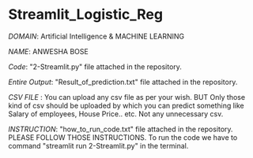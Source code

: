 # Streamlit_Logistic_Reg

*DOMAIN*: Artificial Intelligence & MACHINE LEARNING

*NAME*: ANWESHA BOSE

*Code*: "2-Streamlit.py" file attached in the repository.

*Entire Output*: "Result_of_prediction.txt" file attached in the repository.

*CSV FILE* : You can upload any csv file as per your wish. BUT
Only those kind of csv should be uploaded by which you can predict something like Salary of employees, House Price.. etc. Not any unnecessary csv.

*INSTRUCTION*: "how_to_run_code.txt" file attached in the repository. PLEASE FOLLOW THOSE INSTRUCTIONS.
To run the code we have to command "streamlit run 2-Streamlit.py" in the terminal.
